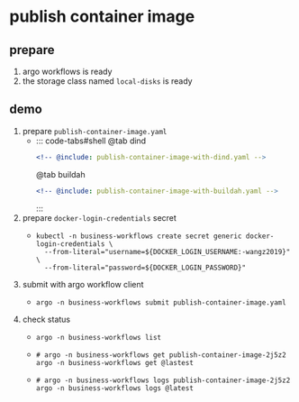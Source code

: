 # publish container image

## prepare

1. argo workflows is ready
2. the storage class named `local-disks` is ready

## demo

1. prepare `publish-container-image.yaml`
    * ::: code-tabs#shell
      @tab dind
      ```yaml
      <!-- @include: publish-container-image-with-dind.yaml -->
      ```
      @tab buildah
      ```yaml
      <!-- @include: publish-container-image-with-buildah.yaml -->
      ```
      :::
2. prepare `docker-login-credentials` secret
    * ```shell
      kubectl -n business-workflows create secret generic docker-login-credentials \
        --from-literal="username=${DOCKER_LOGIN_USERNAME:-wangz2019}" \
        --from-literal="password=${DOCKER_LOGIN_PASSWORD}"
      ```
3. submit with argo workflow client
    * ```shell
      argo -n business-workflows submit publish-container-image.yaml
      ```
4. check status
    * ```shell
      argo -n business-workflows list
      ```
    * ```shell
      # argo -n business-workflows get publish-container-image-2j5z2
      argo -n business-workflows get @lastest
      ```
    * ```shell
      # argo -n business-workflows logs publish-container-image-2j5z2
      argo -n business-workflows logs @latest
      ```